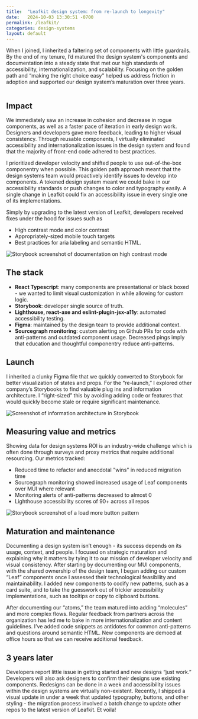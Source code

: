 ```yaml
---
title:  "Leafkit design system: from re-launch to longevity"
date:   2024-10-03 13:30:51 -0700
permalink: /leafkit/
categories: design-systems
layout: default
---
```

When I joined, I inherited a faltering set of components with little guardrails. By the end of my tenure, I’d matured the design system's components and documentation into a steady state that met our high standards of accessibility, internationalization, and scalability. Focusing on the golden path and “making the right choice easy” helped us address friction in adoption and supported our design system’s maturation over three years.

<img class="caseStudyImage" src="../assets/img/landingpage.png" alt=""/>

## Impact
We immediately saw an increase in cohesion and decrease in rogue components, as well as a faster pace of iteration in early design work. Designers and developers gave more feedback, leading to higher visual consistency. Through reusable components, I virtually eliminated accessibility and internationalization issues in the design system and found that the majority of front-end code adhered to best practices. 

I prioritized developer velocity and shifted people to use out-of-the-box componentry when possible. This golden path approach meant that the design systems team would proactively identify issues to develop into components. A tokened design system meant we could bake in our accessibility standards or push changes to color and typography easily. A single change in Leafkit could fix an accessibility issue in every single one of its implementations.

Simply by upgrading to the latest version of Leafkit, developers received fixes under the hood for issues such as
- High contrast mode and color contrast
- Appropriately-sized mobile touch targets
- Best practices for aria labeling and semantic HTML.

<img class="caseStudyImage" src="../assets/img/HCM.png" alt="Storybook screenshot of documentation on high contrast mode"/>

## The stack
- **React Typescript**: many components are presentational or black boxed - we wanted to limit visual customization in while allowing for custom logic. 
- **Storybook**: developer single source of truth.
- **Lighthouse, react-axe and eslint-plugin-jsx-a11y**: automated accessibility testing.
- **Figma**: maintained by the design team to provide additional context.
- **Sourcegraph monitoring**: custom alerting on Github PRs for code with anti-patterns and outdated component usage. Decreased pings imply that education and thoughtful componentry reduce anti-patterns.

## Launch
I inherited a clunky Figma file that we quickly converted to Storybook for better visualization of states and props. For the “re-launch,” I explored other company’s Storybooks to find valuable plug ins and information architecture. I “right-sized” this by avoiding adding code or features that would quickly become stale or require significant maintenance.

<img class="caseStudyImage" src="../assets/img/elements.png" alt="Screenshot of information architecture in Storybook"/>

## Measuring value and metrics
Showing data for design systems ROI is an industry-wide challenge which is often done through surveys and proxy metrics that require additional resourcing. Our metrics tracked:
- Reduced time to refactor and anecdotal "wins" in reduced migration time
- Sourcegraph monitoring showed increased usage of Leaf components over MUI where relevant
- Monitoring alerts of anti-patterns decreased to almost 0
- Lighthouse accessibility scores of 90+ across all repos

<img class="caseStudyImage" src="../assets/img/load-more-button.png" alt="Storybook screenshot of a load more button pattern"/>

## Maturation and maintenance
Documenting a design system isn’t enough - its success depends on its usage, context, and people. I focused on strategic maturation and explaining why it matters by tying it to our mission of developer velocity and visual consistency. After starting by documenting our MUI components, with the shared ownership of the design team, I began adding our custom “Leaf” components once I assessed their technological feasibility and maintainability. I added new components to codify new patterns, such as a card suite, and to take the guesswork out of trickier accessibility implementations, such as tooltips or copy to clipboard buttons. 

After documenting our “atoms,” the team matured into adding “molecules” and more complex flows. Regular feedback from partners across the organization has led me to bake in more internationalization and content guidelines. I’ve added code snippets as antidotes for common anti-patterns and questions around semantic HTML. New components are demoed at office hours so that we can receive additional feedback.

## 3 years later
Developers report little issue in getting started and new designs “just work.” Developers will also ask designers to confirm their designs use existing components. Redesigns can be done in a week and accessibility issues within the design systems are virtually non-existent. Recently, I shipped a visual update in under a week that updated typography, buttons, and other styling - the migration process involved a batch change to update other repos to the latest version of Leafkit. Et voila!